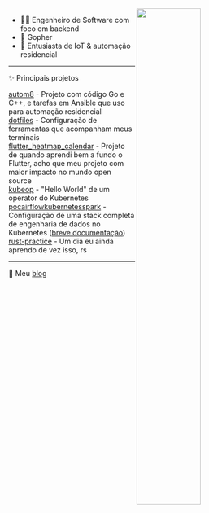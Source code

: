 <picture>
    <source srcset="https://github-readme-stats.vercel.app/api?username=pedrohff&theme=gruvbox&show_icons=true">
    <img align="right" width="50%" src="https://github-readme-stats.vercel.app/api?username=pedrohff&show_icons=true">
</picture>

- 🧑‍💻 Engenheiro de Software com foco em backend
- 💙 Gopher
- 🤖 Entusiasta de IoT & automação residencial

---

✨ Principais projetos

[autom8](https://github.com/pedrohff/autom8) - Projeto com código Go e C++, e tarefas em Ansible que uso para automação residencial  
[dotfiles](https://github.com/pedrohff/dotfiles) - Configuração de ferramentas que acompanham meus terminais  
[flutter_heatmap_calendar](https://github.com/pedrohff/flutter_heatmap_calendar) - Projeto de quando aprendi bem a fundo o Flutter, acho que meu projeto com maior impacto no mundo open source  
[kubeop](https://github.com/pedrohff/kubeop) - "Hello World" de um operator do Kubernetes  
[pocairflowkubernetesspark](https://github.com/pedrohff/pocairflowkubernetesspark) - Configuração de uma stack completa de engenharia de dados no Kubernetes ([breve documentação](https://www.pedrohff.com.br/blog/principais-dores-na-configuracao-spark-airflow-kubernetes/))  
[rust-practice](https://github.com/pedrohff/rust-practice) - Um dia eu ainda aprendo de vez isso, rs  

---

📒 Meu [blog](https://www.pedrohff.com.br/)


<!--
**pedrohff/pedrohff** is a ✨ _special_ ✨ repository because its `README.md` (this file) appears on your GitHub profile.

Here are some ideas to get you started:

- 🔭 I’m currently working on ...
- 🌱 I’m currently learning ...
- 👯 I’m looking to collaborate on ...
- 🤔 I’m looking for help with ...
- 💬 Ask me about ...
- 📫 How to reach me: ...
- 😄 Pronouns: ...
- ⚡ Fun fact: ...
-->
